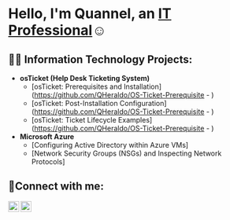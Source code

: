 <h1>Hello, I'm Quannel, an <a href="https://linkedin.com/in/Josh">IT Professional</a>☺</h1>

<h2>👨‍💻 Information Technology Projects:</h2>

- <b>osTicket (Help Desk Ticketing System)</b>
  - [osTicket: Prerequisites and Installation](https://github.com/QHeraldo/OS-Ticket-Prerequisite - )
  - [osTicket: Post-Installation Configuration](https://github.com/QHeraldo/OS-Ticket-Prerequisite - )
  - [osTicket: Ticket Lifecycle Examples](https://github.com/QHeraldo/OS-Ticket-Prerequisite - )
- <b>Microsoft Azure</b>
  - [Configuring Active Directory within Azure VMs]
  - [Network Security Groups (NSGs) and Inspecting Network Protocols]

<h2>🤳Connect with me:</h2>

[<img align="left" alt="Josh | LinkedIn" width="22px" src="https://cdn.jsdelivr.net/npm/simple-icons@v3/icons/linkedin.svg" />][linkedin]
[<img align="left" alt="Josh | Instagram" width="22px" src="https://cdn.jsdelivr.net/npm/simple-icons@v3/icons/instagram.svg" />][instagram]

[instagram]: https://www.instagram.com/lilsubaq
[linkedin]: https://www.linkedin.com/in/quannel-heraldo-277398103
